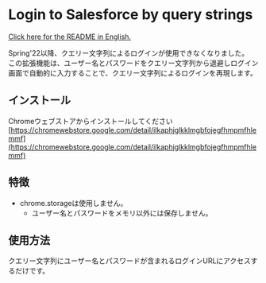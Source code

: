 # Login to Salesforce by query strings

[Click here for the README in English.](https://github.com/yabpaseri/login-to-salesforce-by-query/blob/main/README.md)

Spring'22以降、クエリー文字列によるログインが使用できなくなりました。  
この拡張機能は、ユーザー名とパスワードをクエリー文字列から退避しログイン画面で自動的に入力することで、クエリー文字列によるログインを再現します。

## インストール

Chromeウェブストアからインストールしてください  
[https://chromewebstore.google.com/detail/ilkaphjglkklmgbfojegfhmpmfhlemmf](https://chromewebstore.google.com/detail/ilkaphjglkklmgbfojegfhmpmfhlemmf)

## 特徴

-   chrome.storageは使用しません。
    -   ユーザー名とパスワードをメモリ以外には保存しません。

## 使用方法

クエリー文字列にユーザー名とパスワードが含まれるログインURLにアクセスするだけです。
